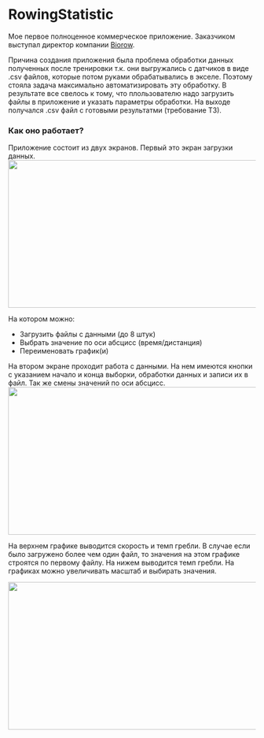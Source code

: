 # RowingStatistic

Мое первое полноценное коммерческое приложение. Заказчиком выступал директор компании [Biorow](http://biorow.com/).

Причина создания приложения была проблема обработки данных полученных после тренировки т.к. они выгружались с датчиков в виде .csv файлов, которые потом руками обрабатывались в экселе.  Поэтому стояла задача максимально автоматизировать эту обработку. В результате все свелось к тому, что плользователю надо загрузить файлы в приложение и указать параметры обработки. На выходе получался .csv файл с готовыми результатми (требование ТЗ).

### Как оно работает?
Приложение состоит из двух экранов. Первый это экран загрузки данных.
<a> <img src="https://user-images.githubusercontent.com/25584477/39307687-2dc002ac-496c-11e8-9ac4-05d69ec4122c.png"  height="300" width="533"> </a>

На котором можно:
* Загрузить файлы с данными (до 8 штук)
* Выбрать значение по оси абсцисс (время/дистанция)
* Переименовать график(и)

На втором экране проходит работа с данными.
На нем имеются кнопки с указанием начало и конца выборки, обработки данных и записи их в файл. Так же смены значений по оси абсцисс.
<a> <img src="https://user-images.githubusercontent.com/25584477/39307688-2de359aa-496c-11e8-87ae-e5ee64b2811d.png"  height="300" width="533"> </a>

На верхнем графике выводится скорость и темп гребли. В случае если было загружено более чем один файл, то значения на этом графике строятся по первому файлу. На нижем выводится темп гребли. На графиках можно увеличивать масштаб и выбирать значения.

<a> <img src="https://user-images.githubusercontent.com/25584477/39307689-2e06591e-496c-11e8-9685-a20a071357af.png"  height="300" width="533"> </a>
